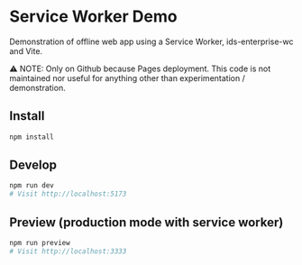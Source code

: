 # Service Worker Demo

Demonstration of offline web app using a Service Worker, ids-enterprise-wc and Vite.

⚠️ NOTE: Only on Github because Pages deployment. This code is not maintained nor useful for anything other than experimentation / demonstration.

## Install

```bash
npm install
```

## Develop

```bash
npm run dev
# Visit http://localhost:5173
```

## Preview (production mode with service worker)

```bash
npm run preview
# Visit http://localhost:3333
```
